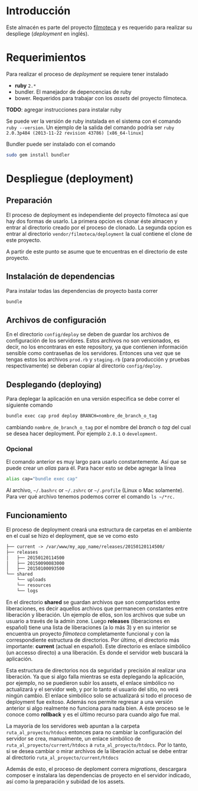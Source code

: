 # Introducción

Este almacén es parte del proyecto [filmoteca](https://github.com/filmoteca/filmoteca) y es requerido para realizar su despliege (*deployment* en inglés).

# Requerimientos

Para realizar el proceso de *deployment* se requiere tener instalado

* **ruby** `2.*`
* bundler. El manejador de depencencias de ruby
* bower. Requeridos para trabajar con los *assets* del proyecto filmoteca.

**TODO**: agregar instrucciones para instalar ruby
 
Se puede ver la versión de ruby instalada en el sistema con el comando `ruby --version`. Un ejemplo de la salida del comando podría ser `ruby 2.0.3p484 (2013-11-22 revision 43786) [x86_64-linux]`

Bundler puede ser instalado con el comando

```bash
sudo gem install bundler
```

# Despliegue (deployment)

## Preparación

El proceso de deployment es independiente del proyecto filmoteca así que hay dos formas de usarlo. La primera opcion es
clonar éste almacen y entrar al directorio creado por el proceso de clonado. La segunda opcion es entrar al directorio `vendor/filmoteca/deployment` la cual contiene el clone de este proyecto.

A partir de este punto se asume que te encuentras en el directorio de este proyecto.

## Instalación de dependencias

Para instalar todas las dependencias de proyecto basta correr

```bash
bundle
```

## Archivos de configuración

En el directorio `config/deploy` se deben de guardar los archivos de configuración de los servidores. Estos archivos no son versionados, es decir, no los encontraras en este repository, ya que contienen información sensible como contraseñas de los servidores. Entonces una vez que se tengas estos los archivos `prod.rb` y `staging.rb` (para producción y pruebas respectivamente) se deberan copiar al directorio `config/deploy`.

## Desplegando (deploying)

Para deplegar la aplicación en una versión especifica se debe correr el siguiente comando

```bash
bundle exec cap prod deploy BRANCH=nombre_de_branch_o_tag
```

cambiando `nombre_de_branch_o_tag` por el nombre del *branch* o *tag* del cual se desea hacer deployment. Por ejemplo `2.0.1` o `development`. 

### Opcional

El comando anterior es muy largo para usarlo constantemente. Así que se puede crear un *alias* para él. Para hacer esto se debe agregar la línea

```bash
alias cap="bundle exec cap"
```

Al archivo, `~/.bashrc` or `~/.zshrc` or `~/.profile` (Linux o Mac solamente). Para ver qué archivo tenemos podemos correr el comando `ls ~/*rc.`

## Funcionamiento

El proceso de deployment creará una estructura de carpetas en el ambiente en el cual se hizo el deployment, que se ve como esto

```txt
├── current -> /var/www/my_app_name/releases/20150120114500/
├── releases
│   ├── 20150120114500
│   ├── 20150090083000
│   ├── 20150100093500
└── shared
    └── uploads
    └── resources
    └── logs
```

En el directorio **shared** se guardan archivos que son compartidos entre liberaciones, es decir aquellos archivos que permanecen constantes entre liberación y liberación. Un ejemplo de ellos, son los archivos que sube un usuario a través de la admin zone. Luego **releases** (liberaciones en español) tiene una lista de liberaciones (a lo más 3) y en su interior se encuentra un proyecto *filmoteca* completamente funcional y con la correspondiente estructura de directorios. Por último, el directorio más importante: **current** (actual en español). Este directorio es enlace simbólico (un accesso directo) a una liberación. Es donde el servidor web buscará la aplicación.

Esta estructura de directorios nos da seguridad y precisión al realizar una liberación. Ya que si algo falla mientras se esta deplegando la aplicación, por ejemplo, no se puedieron subir los assets, el enlace simbólico no actualizará y el servidor web, y por lo tanto el usuario del sitio, no verá ningún cambio. El enlace simbólico solo se actualizará si todo el proceso de deployment fue exitoso. Además nos permite regresar a una versión anterior si algo realmente no funciona para nada bien. A éste proceso se le conoce como **rollback** y es el último recurso para cuando algo fue mal.

La mayoría de los servidores web apuntan a la carpeta `ruta_al_proyecto/htdocs` entonces para no cambiar la configuración del servidor se crea, manualmente, un enlace simbólico de `ruta_al_proyecto/current/htdocs` a `ruta_al_proyecto/htdocs`. Por lo tanto, si se desea cambiar o mirar archivos de la liberación actual se debe entrar al directorio `ruta_al_proyecto/current/htdocs`

Además de esto, el proceso de deploment correra *migrations*, descargara composer e instalara las dependencias de proyecto en el servidor indicado, así como la preparación y subidad de los assets.
